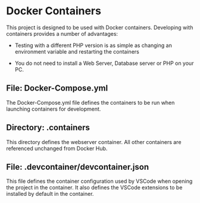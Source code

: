 # Docker Containers

This project is designed to be used with Docker containers. Developing with containers provides a number of advantages:

- Testing with a different PHP version is as simple as changing an environment variable and restarting the containers

- You do not need to install a Web Server, Database server or PHP on your PC.

## File: Docker-Compose.yml

The Docker-Compose.yml file defines the containers to be run when launching containers for development.

## Directory: .containers

This directory defines the webserver container. All other containers are referenced unchanged from Docker Hub.

## File: .devcontainer/devcontainer.json

This file defines the container configuration used by VSCode when opening the project in the container. It also defines the VSCode extensions to be installed by default in the container.
